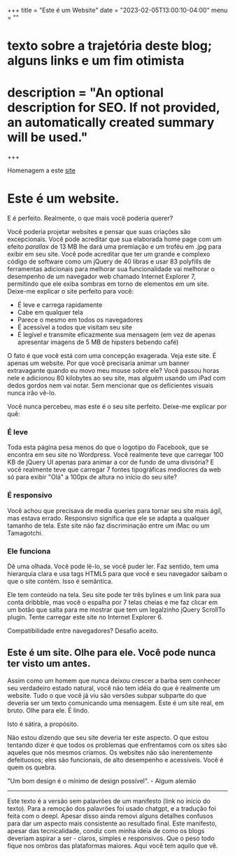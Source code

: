+++
title = "Este é um Website"
date = "2023-02-05T13:00:10-04:00"
menu = ""

#
# texto sobre a trajetória deste blog; alguns links e um fim otimista
#
# description = "An optional description for SEO. If not provided, an automatically created summary will be used."

+++

Homenagem a este [site](https://motherfuckingwebsite.com/)

# Este é um website.
E é perfeito.
Realmente, o que mais você poderia querer?

Você poderia projetar websites e pensar que suas criações são excepcionais. Você pode acreditar que sua elaborada home page com um efeito *parallax* de 13 MB lhe dará uma premiação e um troféu em .jpg para exibir em seu site. Você pode acreditar que ter um grande e complexo código de software como um jQuery de 40 libras e usar 83 polyfills de ferramentas adicionais para melhorar sua funcionalidade vai melhorar o desempenho de um navegador web chamado Internet Explorer 7, permitindo que ele exiba sombras em torno de elementos em um site. Deixe-me explicar o site perfeito para você:
- É leve e carrega rapidamente
- Cabe em qualquer tela
- Parece o mesmo em todos os navegadores
- É acessível a todos que visitam seu site    
- É legível e transmite eficazmente sua mensagem (em vez de apenas apresentar imagens de 5 MB de hipsters bebendo café)

O fato é que você está com uma concepção exagerada. Veja este site. É apenas um website. Por que você precisaria animar um banner extravagante quando eu movo meu mouse sobre ele? Você passou horas nele e adicionou 80 kilobytes ao seu site, mas alguém usando um iPad com dedos gordos nem vai notar. Sem mencionar que os deficientes visuais nunca irão vê-lo.

Você nunca percebeu, mas este é o seu site perfeito. Deixe-me explicar por quê:

### É leve

Toda esta página pesa menos do que o logotipo do Facebook, que se encontra em seu site no Wordpress. Você realmente teve que carregar 100 KB de jQuery UI apenas para animar a cor de fundo de uma divisória? E você realmente teve que carregar 7 fontes tipográficas medíocres da web só para exibir "Olá" a 100px de altura no início do seu site?

### É responsivo

Você achou que precisava de media queries para tornar seu site mais ágil, mas estava errado. Responsivo significa que ele se adapta a qualquer tamanho de tela. Este site não faz discriminação entre um iMac ou um Tamagotchi.

### Ele funciona

Dê uma olhada. Você pode lê-lo, se você puder ler. Faz sentido, tem uma hierarquia clara e usa tags HTML5 para que você e seu navegador saibam o que o site contém. Isso é semântica.

Ele tem conteúdo na tela. Seu site pode ter três bylines e um link para sua conta dribbble, mas você o espalha por 7 telas cheias e me faz clicar em um botão que salta para me mostrar que tem um legalzinho jQuery ScrollTo plugin. Tente carregar este site no Internet Explorer 6.

Compatibilidade entre navegadores? Desafio aceito.

## Este é um site. Olhe para ele. Você pode nunca ter visto um antes.

Assim como um homem que nunca deixou crescer a barba sem conhecer seu verdadeiro estado natural, você não tem idéia do que é realmente um website. Tudo o que você já viu são versões subpar subparte do que deveria ser um texto comunicando uma mensagem. Este é um site real, em bruto. Olhe para ele. É lindo.

Isto é sátira, a propósito.

Não estou dizendo que seu site deveria ter este aspecto. O que estou tentando dizer é que todos os problemas que enfrentamos com os sites são aqueles que nós mesmos criamos. Os websites não são inerentemente defeituosos; eles são funcionais, de alto desempenho e acessíveis. Você é quem os quebra.

"Um bom design é o mínimo de design possível". - Algum alemão

---
Este texto é a versão sem palavrões de um manifesto (link no início do texto). Para a remoção dos palavrões foi usado chatgpt, e a tradução foi feita com o deepl. Apesar disso ainda removi alguns detalhes confusos para dar um aspecto mais consistente ao resultado final. Este manifesto, apesar das tecnicalidade, condiz com minha ideia de como os blogs deveriam aspirar a ser - claros, simples e responsivos. Que o peso todo fique nos ombros das plataformas maiores. Aqui você tem aquilo que vê.
